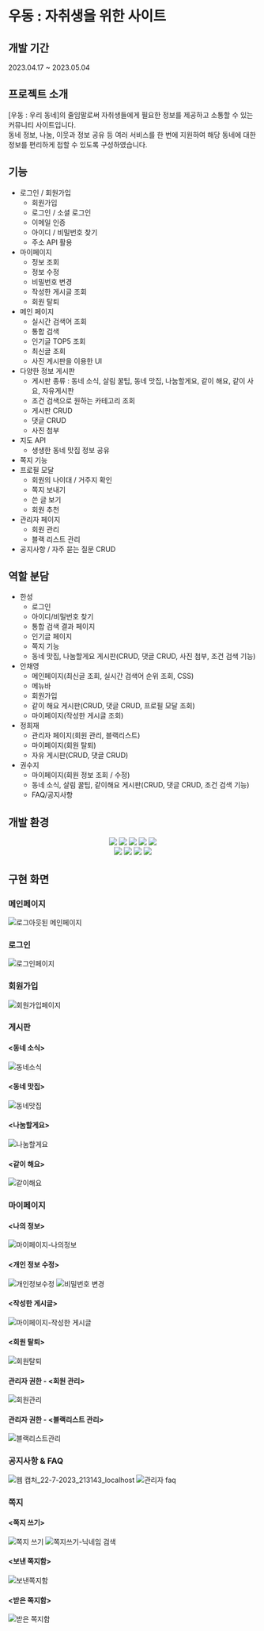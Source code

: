 # 우동 : 자취생을 위한 사이트
## 개발 기간

2023.04.17 ~ 2023.05.04

## 프로젝트 소개

[우동 : 우리 동네]의 줄임말로써
자취생들에게 필요한 정보를 제공하고 소통할 수 있는 커뮤니티 사이트입니다. <br>
동네 정보, 나눔, 이웃과 정보 공유 등 여러 서비스를 한 번에 지원하여 해당 동네에 대한 정보를 편리하게 접할 수 있도록 구성하였습니다.

## 기능

* 로그인 / 회원가입
  * 회원가입
  * 로그인 / 소셜 로그인
  * 이메일 인증
  * 아이디 / 비밀번호 찾기
  * 주소 API 활용
* 마이페이지
  * 정보 조회
  * 정보 수정
  * 비밀번호 변경
  * 작성한 게시글 조회
  * 회원 탈퇴
* 메인 페이지
  * 실시간 검색어 조회
  * 통합 검색
  * 인기글 TOP5 조회
  * 최신글 조회
  * 사진 게시판을 이용한 UI
* 다양한 정보 게시판
  * 게시판 종류 : 동네 소식, 살림 꿀팁, 동네 맛집, 나눔할게요, 같이 해요, 같이 사요, 자유게시판
  * 조건 검색으로 원하는 카테고리 조회
  * 게시판 CRUD
  * 댓글 CRUD
  * 사진 첨부
* 지도 API
  * 생생한 동네 맛집 정보 공유
* 쪽지 기능
* 프로필 모달
  * 회원의 나이대 / 거주지 확인
  * 쪽지 보내기
  * 쓴 글 보기
  * 회원 추천
* 관리자 페이지
  * 회원 관리
  * 블랙 리스트 관리
* 공지사항 / 자주 묻는 질문 CRUD

## 역할 분담

- 한성
  * 로그인
  * 아이디/비밀번호 찾기
  * 통합 검색 결과 페이지
  * 인기글 페이지
  * 쪽지 기능
  * 동네 맛집, 나눔할게요 게시판(CRUD, 댓글 CRUD, 사진 첨부, 조건 검색 기능)
- 안채영
  * 메인페이지(최신글 조회, 실시간 검색어 순위 조회, CSS)
  * 메뉴바
  * 회원가입
  * 같이 해요 게시판(CRUD, 댓글 CRUD, 프로필 모달 조회)
  * 마이페이지(작성한 게시글 조회)
- 정희재
  * 관리자 페이지(회원 관리, 블랙리스트)
  * 마이페이지(회원 탈퇴)
  * 자유 게시판(CRUD, 댓글 CRUD)
- 권수지
  * 마이페이지(회원 정보 조회 / 수정)
  * 동네 소식, 살림 꿀팁, 같이해요 게시판(CRUD, 댓글 CRUD, 조건 검색 기능)
  * FAQ/공지사항

## 개발 환경
<div align=center> 
<img src="https://img.shields.io/badge/java-007396?style=for-the-badge&logo=java&logoColor=white"> 
  <img src="https://img.shields.io/badge/html5-E34F26?style=for-the-badge&logo=html5&logoColor=white"> 
  <img src="https://img.shields.io/badge/css-1572B6?style=for-the-badge&logo=css3&logoColor=white"> 
  <img src="https://img.shields.io/badge/javascript-F7DF1E?style=for-the-badge&logo=javascript&logoColor=black"> 
  <img src="https://img.shields.io/badge/jquery-0769AD?style=for-the-badge&logo=jquery&logoColor=white">
  <br>
  
  <img src="https://img.shields.io/badge/oracle-F80000?style=for-the-badge&logo=oracle&logoColor=white"> 
  <img src="https://img.shields.io/badge/bootstrap-7952B3?style=for-the-badge&logo=bootstrap&logoColor=white">
  <img src="https://img.shields.io/badge/apache tomcat-F8DC75?style=for-the-badge&logo=apachetomcat&logoColor=white">
  <img src="https://img.shields.io/badge/github-181717?style=for-the-badge&logo=github&logoColor=white">
</div>

## 구현 화면

### 메인페이지
![로그아웃된 메인페이지](https://github.com/ggss0029/semi-project/assets/129145703/51c72892-c682-45a4-9911-f5ed4867693d)

### 로그인
![로그인페이지](https://github.com/ggss0029/semi-project/assets/129145703/7289a486-5fc3-4981-a584-31a5c5d0062d)

### 회원가입
![회원가입페이지](https://github.com/ggss0029/semi-project/assets/129145703/def25173-913a-4afb-ade4-e5965fd741f8)

### 게시판
#### <동네 소식>
![동네소식](https://github.com/ggss0029/semi-project/assets/129145703/4f4ef3cd-1aed-4452-bc22-490dab437509)
#### <동네 맛집>
![동네맛집](https://github.com/ggss0029/semi-project/assets/129145703/ef9d5be5-9893-49a3-9c13-fd92f09ae31d)
#### <나눔할게요>
![나눔할게요](https://github.com/ggss0029/semi-project/assets/129145703/0dfc2166-9017-436e-9387-bcc8a8a6a4a9)
#### <같이 해요>
![같이해요](https://github.com/ggss0029/semi-project/assets/129145703/74c4b62a-1e9f-4c51-a14f-b25898bc0171)

### 마이페이지
#### <나의 정보>
![마이페이지-나의정보](https://github.com/ggss0029/semi-project/assets/129145703/23e3c0a3-7be4-4ab4-b41c-05e52e505dca)
#### <개인 정보 수정>
![개인정보수정](https://github.com/ggss0029/semi-project/assets/129145703/f53e7a27-939d-4899-b0b9-1d56eb37011b)
![비밀번호 변경](https://github.com/ggss0029/semi-project/assets/129145703/9a7a2479-b4e0-42ba-90cf-5e8dad1187ca)
#### <작성한 게시글>
![마이페이지-작성한 게시글](https://github.com/ggss0029/semi-project/assets/129145703/e89db219-980f-491a-9577-4139cf09b589)
#### <회원 탈퇴>
![회원탈퇴](https://github.com/ggss0029/semi-project/assets/129145703/43394073-7db4-4cb3-b1ee-1a38e8e0ee92)
#### 관리자 권한 - <회원 관리>
![회원관리](https://github.com/ggss0029/semi-project/assets/129145703/f187a5c3-c8b0-4651-b935-08011e8b0c49)
#### 관리자 권한 - <블랙리스트 관리>
![블랙리스트관리](https://github.com/ggss0029/semi-project/assets/129145703/141a849f-80a5-426c-a61c-1ced07973285)

### 공지사항 & FAQ
![웹 캡처_22-7-2023_213143_localhost](https://github.com/ggss0029/semi-project/assets/129145703/1d927a96-8ef9-4ea2-9367-cf2aefc14d30)
![관리자 faq](https://github.com/ggss0029/semi-project/assets/129145703/6a2f74bb-89a1-47fd-9a52-ae5c7dd93fa0)

### 쪽지
#### <쪽지 쓰기>
![쪽지 쓰기](https://github.com/ggss0029/semi-project/assets/129145703/5cdc82ec-2ee2-4c3c-9dd2-ab99108b7377)
![쪽지쓰기-닉네임 검색](https://github.com/ggss0029/semi-project/assets/129145703/9be455ca-2b46-48e2-a689-4b7540c2c84a)
#### <보낸 쪽지함>
![보낸쪽지함](https://github.com/ggss0029/semi-project/assets/129145703/636dac0a-f07a-460b-97eb-ba62f177a215)
#### <받은 쪽지함>
![받은 쪽지함](https://github.com/ggss0029/semi-project/assets/129145703/b4d9f96a-0694-4f1e-a126-d0d1c57f693d)

